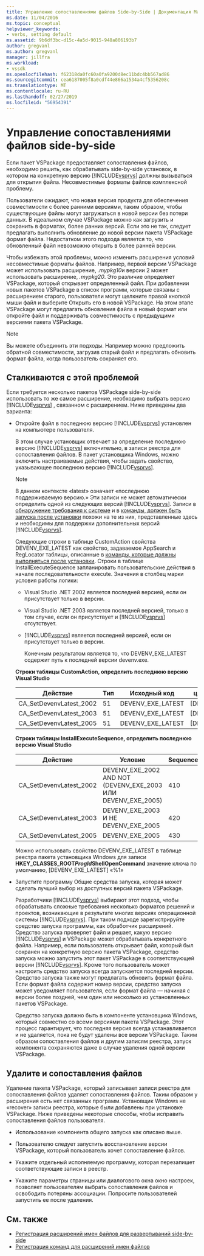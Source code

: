 ```yaml
---
title: Управление сопоставлениями файлов Side-by-Side | Документация Майкрософт
ms.date: 11/04/2016
ms.topic: conceptual
helpviewer_keywords:
- verbs, setting default
ms.assetid: 9b6df3bc-d15c-4a5d-9015-948a806193b7
author: gregvanl
ms.author: gregvanl
manager: jillfra
ms.workload:
- vssdk
ms.openlocfilehash: f62318da0fc60a0fa9200d8ec11bdc4bb567ad86
ms.sourcegitcommit: cea6187005f8a0cdf44e866a1534a4cf5356208c
ms.translationtype: MT
ms.contentlocale: ru-RU
ms.lasthandoff: 02/27/2019
ms.locfileid: "56954391"
---
```

# <a name="manage-side-by-side-file-associations"></a>Управление сопоставлениями файлов side-by-side

Если пакет VSPackage предоставляет сопоставления файлов, необходимо решить, как обрабатывать side-by-side установок, в котором на конкретную версию [!INCLUDE[vsprvs](../code-quality/includes/vsprvs_md.md)] должны вызываться для открытия файла. Несовместимые форматы файлов комплексной проблему.

Пользователи ожидают, что новая версия продукта для обеспечения совместимости с более ранними версиями, таким образом, чтобы существующие файлы могут загружаться в новой версии без потери данных. В идеальном случае VSPackage можно как загрузить и сохранить в форматах, более ранних версий. Если это не так, следует предлагать выполнить обновление до новой версии пакета VSPackage формат файла. Недостатком этого подхода является то, что обновленный файл невозможно открыть в более ранней версии.

Чтобы избежать этой проблемы, можно изменить расширения условий несовместимые форматы файлов. Например, первой версии VSPackage может использовать расширение, *.mypkg10*и версии 2 может использовать расширение, *.mypkg20*. Это различие определяет VSPackage, который открывает определенный файл. При добавлении новых пакетов VSPackage в список программ, которые связаны с расширением старого, пользователи могут щелкните правой кнопкой мыши файл и выберите Открыть его в новой VSPackage. На этом этапе VSPackage могут предлагать обновления файла в новый формат или откройте файл и поддерживать совместимость с предыдущими версиями пакета VSPackage.

> [!NOTE]
> Вы можете объединить эти подходы. Например можно предложить обратной совместимости, загрузив старый файл и предлагать обновить формат файла, когда пользователь сохраняет его.

## <a name="face-the-problem"></a>Сталкиваются с этой проблемой

Если требуется несколько пакетов VSPackage side-by-side использовать то же самое расширение, необходимо выбрать версию [!INCLUDE[vsprvs](../code-quality/includes/vsprvs_md.md)] , связанном с расширением. Ниже приведены два варианта:

- Откройте файл в последнюю версию [!INCLUDE[vsprvs](../code-quality/includes/vsprvs_md.md)] установлен на компьютере пользователя.

   В этом случае установщик отвечает за определение последнюю версию [!INCLUDE[vsprvs](../code-quality/includes/vsprvs_md.md)] включительно, в записи реестра для сопоставления файлов. В пакет установщика Windows, можно включить настраиваемые действия, чтобы задать свойство, указывающее последнюю версию [!INCLUDE[vsprvs](../code-quality/includes/vsprvs_md.md)].

  > [!NOTE]
  > В данном контексте «latest» означает «последнюю поддерживаемую версию.» Эти записи не может автоматически определить одной из следующих версий [!INCLUDE[vsprvs](../code-quality/includes/vsprvs_md.md)]. Записи в [обнаружение требования к системе](../extensibility/internals/detecting-system-requirements.md) и в [команды, должен быть запуска после установки](../extensibility/internals/commands-that-must-be-run-after-installation.md) похожи на те из них, представленные здесь и необходимы для поддержки дополнительных версий [!INCLUDE[vsprvs](../code-quality/includes/vsprvs_md.md)].

   Следующие строки в таблице CustomAction свойства DEVENV_EXE_LATEST как свойство, задаваемое AppSearch и RegLocator таблицы, описанные в [команды, которые должны выполняться после установки](../extensibility/internals/commands-that-must-be-run-after-installation.md). Строки в таблице InstallExecuteSequence запланировать пользовательские действия в начале последовательности execute. Значения в столбец марки условия работы логики:

  - Visual Studio .NET 2002 является последней версией, если он присутствует только в версии.

  - Visual Studio .NET 2003 является последней версией, только в том случае, если он присутствует и [!INCLUDE[vsprvs](../code-quality/includes/vsprvs_md.md)] отсутствует.

  - [!INCLUDE[vsprvs](../code-quality/includes/vsprvs_md.md)] является последней версией, если он присутствует только в версии.

    Конечным результатом является то, что DEVENV_EXE_LATEST содержит путь к последней версии devenv.exe.

  **Строки таблицы CustomAction, определить последнюю версию Visual Studio**

  |Действие|Тип|Исходный код|целевого объекта|
  |------------|----------|------------|------------|
  |CA_SetDevenvLatest_2002|51|DEVENV_EXE_LATEST|[DEVENV_EXE_2002]|
  |CA_SetDevenvLatest_2003|51|DEVENV_EXE_LATEST|[DEVENV_EXE_2003]|
  |CA_SetDevenvLatest_2005|51|DEVENV_EXE_LATEST|[DEVENV_EXE_2005]|

  **Строки таблицы InstallExecuteSequence, определить последнюю версию Visual Studio**

  |Действие|Условие|Sequence|
  |------------|---------------|--------------|
  |CA_SetDevenvLatest_2002|DEVENV_EXE_2002 AND NOT (DEVENV_EXE_2003 ИЛИ DEVENV_EXE_2005)|410|
  |CA_SetDevenvLatest_2003|DEVENV_EXE_2003 И НЕ DEVENV_EXE_2005|420|
  |CA_SetDevenvLatest_2005|DEVENV_EXE_2005|430|

   Можно использовать свойство DEVENV_EXE_LATEST в таблице реестра пакета установщика Windows для записи **HKEY_CLASSES_ROOT*ProgId*ShellOpenCommand** значение ключа по умолчанию, [DEVENV_EXE_LATEST] «%1»

- Запустите программу Общие средства запуска, которая может сделать лучший выбор из доступных версий пакета VSPackage.

   Разработчики [!INCLUDE[vsprvs](../code-quality/includes/vsprvs_md.md)] выбирают этот подход, чтобы обрабатывать сложные требования несколько форматов решений и проектов, возникающие в результате многих версиях операционной системы [!INCLUDE[vsprvs](../code-quality/includes/vsprvs_md.md)]. При таком подходе зарегистрируйте средство запуска программы, как обработчик расширений. Средство запуска проверяет файл и решает, какую версию [!INCLUDE[vsprvs](../code-quality/includes/vsprvs_md.md)] и VSPackage может обрабатывать конкретного файла. Например, если пользователь открывает файл, который был сохранен на конкретную версию пакета VSPackage, средство запуска можно запустить этот пакет VSPackage в соответствующей версии [!INCLUDE[vsprvs](../code-quality/includes/vsprvs_md.md)]. Кроме того пользователь может настроить средство запуска всегда запускается последней версии. Средство запуска также могут предлагать обновить формат файла. Если формат файла содержит номер версии, средство запуска может уведомляет пользователя, если формат файла — начиная с версии более поздней, чем один или несколько из установленных пакетов VSPackage.

   Средство запуска должно быть в компоненте установщика Windows, который совместно со всеми версиями пакета VSPackage. Этот процесс гарантирует, что последняя версия всегда устанавливается и не удаляется, пока не будут удалены все версии VSPackage. Таким образом сопоставления файлов и другим записям реестра, запуск компонента сохраняются даже в случае удаления одной версии VSPackage.

## <a name="uninstall-and-file-associations"></a>Удалите и сопоставления файлов

Удаление пакета VSPackage, который записывает записи реестра для сопоставления файлов удаляет сопоставления файлов. Таким образом у расширения есть нет связанных программ. Установщик Windows не «recover» записи реестра, которые были добавлены при установке VSPackage. Ниже приведены некоторые способы, чтобы исправить сопоставления файлов пользователя.

- Использование компонента общего запуска как описано выше.

- Пользователю следует запустить восстановление версии VSPackage, который пользователь хочет сопоставление файлов.

-   Укажите отдельный исполняемую программу, которая перезапишет соответствующие записи в реестр.

-   Укажите параметры страницы или диалогового окна окно настроек, позволяет пользователям выбрать сопоставления файлов и освободить потеряны ассоциации. Попросите пользователей запустить ее после удаления.

## <a name="see-also"></a>См. также

- [Регистрация расширений имен файлов для развертываний side-by-side](../extensibility/registering-file-name-extensions-for-side-by-side-deployments.md)
- [Регистрация команд для расширений имен файлов](../extensibility/registering-verbs-for-file-name-extensions.md)